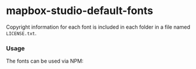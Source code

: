mapbox-studio-default-fonts
===========================

Copyright information for each font is included in each folder in a file named `LICENSE.txt`.

### Usage

The fonts can be used via NPM:

